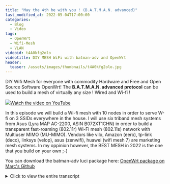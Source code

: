 ```yaml
---
title: "May the 4th be with you ! (B.A.T.M.A.N. advanced)"
last_modified_at: 2022-05-04T17:00:00
categories:
  - Blog
  - Video
tags:
  - OpenWrt
  - Wifi-Mesh
  - VLAN
videoid: t4A0kfg2olo
videotitle: DIY MESH WiFi with batman-adv and OpenWrt
header:
  teaser: /assets/images/thumbnails/t4A0kfg2olo.jpg
---
```


DIY Wifi Mesh for everyone with commodity Hardware and Free and Open Source Software OpenWrt! The **B.A.T.M.A.N. advanced protocol** can be used to build a mesh of virtually any size ! Wired and Wi-fi ! 

<a href="https://www.youtube.com/watch?v={{page.videoid}}"><img src="/assets/images/thumbnails/{{page.videoid}}.jpg">Watch the video on YouTube</a>



In this episode we will build a Wi-fi mesh with 10 nodes in order to serve W-fi on 3 SSIDs everywhere in the house. I will use six triband mesh systems from Asus (Lyra MAP AC-2200, ASIN B072XT1CHN) in order to build a transparent fast-roaming (802.11r) Wi-Fi mesh (802.11s) network with Multiuser MIMO (MU-MIMO). Vendors like vilo, Amazon (eero), tp-link (deco), linksys (velop), asus (zenwifi), huawei (wifi mesh 7) are marketing mesh systems. In my oppinion however, the BEST MESH in 2022 is the one that you build on your own ;-)

You can download the batman-adv luci package here: <a href="https://github.com/onemarcfifty/luci-proto-batman-adv/releases/tag/batman-adv">OpenWrt package on Marc's Github</a>

<details>
	<summary>Click to view the entire transcript</summary>

Here’s what we will do today: We will build a Wi-fi Mesh with OpenWrt. I bought a couple of these ASUS Lyra mesh access points here. Got them real cheap on eBay. I paid 25 bucks each. Great Wave 2 Wifi 5 devices with 3 radios inside. MU-MIMO, Mesh and everything. Difficult to get however – they are end of life from a sales perspective. I flashed them with OpenWrt and built a Wi-fi Mesh along with some more Wi-fi access points that would otherwise collect dust in a box. Like two of these Archer C7’s, a Xiaomi Mi router, a Belkin RT3200 and some custom built devices. My Wi-fi mesh is as big as I could build it – I actually spread those Access points everywhere in the house and also in the garden in order to make it a bit larger. Over all I have roughly 10 nodes in the Mesh. On the mesh I have three different Wi-fis which are called M-IOT, M-GUEST and M-LAN. 

If you have read the title or the description of the video you might wonder – what has B.A.T.M.A.N. to do with all of this? First off – this is NOT about the guy with the deep voice who runs around in tights – we are talking about a network protocol here. More specifically a MESH protocol. B.A.T.M.A.N. is short for “Better Approach to Mobile Ad-Hoc Networking”.

Why would we need or why would we want that B.A.T.M.A.N. protocol? Maybe you have seen my other videos about Wi-fi Mesh – in the first episode I showed you how to build a Mesh with OpenWrt. It’s actually really easy and only takes minutes or an hour at most I would say. If you only have let’s say three Wi-fi mesh nodes and one single Wi-fi name or SSID as it’s called, then you don’t need anything else – you’re fine with the basic functionality of Mesh in OpenWrt. If you can run Ethernet cable between your Wi-fi access points then you don’t even need a Mesh at all – you’re much better off using a wired installation like I proposed in this video here. Link up there. So when would batman advanced be a good choice for you then? It does make sense if you have one of the following use cases:

Maybe you want to go BIG – so by BIG I mean really big – like rather than planning for 3 or 5 nodes in the house you want to build a MESH for your neighborhood or for the valley or the town or city with potentially tens or hundreds of nodes. In this use case you would probably have multiple nodes that provide internet access and hence you would need a protocol that can figure out which node has the best connection to the internet. Definitely a use case for batman advanced. And – it’s proven that it works. Have a look at the German Freifunk community. They are using it all over the country in meshes with up to hundreds of nodes.

Second use case – and that’s valid for any size – you have multiple Wi-fi names or SSIDs- such as IOT or guest or Wi-fi’s for different groups of users – in this case you would need to be able to use VLANs over the mesh. In my second Wi-fi Mesh episode we had used gretap for that. But gretap is a point to point protocol. Batman advanced can do VLANs over the whole mesh. By default. Out of the box. And it’s actually very easy. It can be done in five minutes.

Third use case – maybe your mesh is not all Wi-fi. Look at this diagram. We have a three node Wi-fi mesh here that is connected to an Internet gateway. And maybe we are extending the mesh on the “other” side of the gateway. And maybe we have two or three of these. In a non-batman mesh the traffic would go off mesh in the middle. In a batman advanced installation the mesh could go over the whole network. Including the wired part.

Actually there’s a fourth use case – and that is an aspect of the batman protocol that is in my opinion often under-evaluated. As the B.A.T.M.A.N. advanced protocol can do VLANs – it can do something quite exciting. It can actually transform your whole network into a giant managed switch. You could plug in devices over wire or Wifi or mesh into any of the VLANs at any point. So you could in fact use the B.A.T.M.A.N. advanced protocol if you want to do VLANs but you don’t have a managed switch. Very exciting.

Cool - we have seen that the B.A.T.M.A.N. advanced protocol basically solves two or three shortcomings of a basic Wi-fi Mesh. First – it is a protocol that helps solve the basic challenge that you have in a mesh as opposed to a point to point network – that is helping the packets to find their way to the right counterpart. A little bit like the “traveling salesman” problem really. And second – as it can do VLANs – we can have multiple Wifi names go over one single mesh.

Now let’s see how we can get hold of it and how we can install it. It only takes five minutes really. If you already have your OpenWrt configured like in one of the last episodes then you can skip the next chapter and fast forward to this time marker here. If not, then I will show you real quick in the next chapter how to prepare your OpenWrt Router and Access point for mesh. I won’t go into every single detail but just outline the necessary steps. For a detailed explanation please watch the first episode.

The blue print is as follows: We will have three wifi’s, called M-IOT, M-GUEST and M-LAN. Each one of those has their own network and firewall zone and will be replicated, bridged or repeated if you want on all other Access points over the Wi-fi mesh.

Alternatively we may have something like this: If our Internet gateway does not have Wi-fi then we may as well include a wired section in the Mesh. That’s a big advantage of using batman advanced. You don’t have to go off mesh at the intersection between wire and Wifi if you have wired sections. In this example the middle part would still be part of the Mesh but rather than going over Wi-fi it would go over Ethernet or maybe even a VLAN.

First let’s see the steps that we need to do on all routers and access points that participate in the Wi-fi portion of the Mesh. In order to be able to use the Wi-fi as Mesh point, we need a specific version of WPAD. For example wpad-mesh-openssl or wolfssl. So let’s go to system-software and then install one of those. Now we can go to network-wireless and click on Add next to the desired radio. I use a dedicated 5GHz radio for that as my Lyra’s have two of them. Down here in the Interface Configuration I select 802.11s for the mode, I’ll give it a name in the Mesh ID field, but I leave the network blank for the time. We’ll attach this to the batman network later. In the Wireless Security tab I select WPA3-SAE and type in a secret key. That’s it for the moment. If you already have a mesh like this then you would see the existing nodes down here.

Now let’s see how the config on the internet gateway differs from the config on the so called dumb access points. Let’s start with the internet gateway. That’s the router that connects you to the internet. You can see here that I have three interfaces called IOT, GUEST and LAN. They all have static IP addresses and if we go over to the DHCP tab then you can see that each of those serves IP addresses on their own subnets. Also, each one of those is assigned to its own firewall zones with different policies. Furthermore, there is a WAN interface which is the default gateway. That’s of course how we get to the internet. All other interfaces should NOT have that box ticked. If that main router or internet gateway has Wi-fi then we would also have Wifi SSIDs here under Network-Wireless. Down here you can see which network they are attached to. That’s the link between the Wi-fi and the network interface. The Guest Wi-fi is on the guest network, The IOT on the IOT and so on.

Now let’s have a look at the dumb access points. Setting those up requires a bit more time. I create the same interfaces like on the internet gateway here, just this time I select unmanaged or DHCP client as a protocol. I suggest that you set this to DHCP client in the beginning – even if you want to change it later. That’s actually an easy way to check everything. If everything goes OK, then these interfaces should get IP addresses over DHCP from the main router. If they don’t then something’s wrong. When you create the interfaces on the dumb access points then you don’t assign them to a firewall zone. They will just be bridged on layer 2 – all IP traffic and firewall will be handled on the main router. Leave the “Device” unspecified for the moment – we will link this to the right batman interface later. Now when you set up the Wi-fi’s under network-wireless by clicking again on “add” next to the desired radio then this is where you would actually link the Wi-fi interface with the interface that we have just created. So I would link the M-IOT Wi-fi to the IOT network, the M-Guest to guest and so on. Now for the LAN and WAN. We don’t need a WAN interface on those – we have the WAN interface on the main router. So let’s delete it. The LAN interface in turn should not have a static IP, but rather have an IP served by the main router. So I change the protocol to DHCP client. Do not click on “Switch protocol” – that would commit the change immediately. We need to configure a couple more things. At the moment I am connected to this device with an Ethernet wire. Hence the LAN interface has a device attached, in my case br-lan. I’ll leave it that way for the time being. Just on the firewall setting I remove the firewall zone and on the DHCP Server tab I deactivate the DHCP Server by ticking the “Ignore Interface” box. Click on Save. Don’t Save and apply yet. We might want to check on the devices tab if every Ethernet port is assigned to the right interface. In my case I want both ports to be on the LAN. One port is currently connected to my main router and the other one to my PC. For a dumb Access point they should all be connected to the LAN side, Therefore I change the settings for the br-lan bridge so that eth0 and eth1 are both LAN.

Once I click on Save and Apply here then the following happens: My Access point tries to get an IP address over DHCP from the first router and also my PC gets an IP address in the same range. As now we are both in the same LAN. I need to wait until this goes through. Plenty of time. I have 90 seconds before everything gets rolled back. Once I have the IP address, then I can check on the main router to see which new IP my access point has. And once I connect to the web interface of that Access point then the changes get applied because LuCI has confirmation that we could actually reach it. Otherwise the changes would just have been rolled back.

All that’s left to do on this access point is to stop and disable some services under System-Startup. Namely the dnsmasq, odhcpd and firewall services. That’s it.

Guys, I’ve been rushing a little bit over this as I have covered that part in a lot of videos already. If anything is unclear in this section then please check the related videos. Here’s what we have so far:

we have a main router with a WAN interface, three interfaces called IOT, GUEST and LAN. Potentially three Wi-fis with similar names attached to the respective interfaces. Furthermore we have Access points – basically Wi-fi routers where we have stripped Firewall, DNS, DHCP Server and IP routing – with the same interfaces, but of course no WAN interface. The access points have a Wi-fi mesh and the main router may or may not have one. Now let’s do the B.A.T.M.A.N. part in order to connect everything.

In order to install the batman advanced protocol we can log into the Web UI of our OpenWrt Router or Access Point which is called LuCI, then we go to System-Software. If you type in batman you should see these software packages here. If you don’t see any, then just refresh the list by clicking on update list. The one we are after is the luci-proto-batman-adv package here. At the time of making this video – in April 2022 – chances are that you can’t find that package. The reason is that it is brand new. If it is there, just click on install next to it. If it is not there, then you may download it from my github server – the download location is in the description of the video. In this case please first install the kmod-batman-adv package and once you have done that, click on upload package, browse to the file that you have just downloaded and then click on upload and then on install.

Awesome – at this point you might need to reboot your router or access point – just to make sure that all protocols are available. Once your device is back, then please go to network-interfaces and click on add new interface. If everything went well, then you should have an option “Batman Device” here in the protocol drop down list. Let’s name the interface bat0 and select “Batman Device” as the protocol. Then click on “Create Interface”. You notice there is this additional tab over here named “Mesh Routing”. Let’s click on it. We really don’t need to change many options here. Most default values will probably suit most cases. However I prefer to tick the box “Bridge Loop avoidance” in order to avoid endless loops if ever a packet turns around in circles on the mesh. I also want to select a value for the gateway mode. Set this to “Server” on your Router and to “Client” on the access point. Now click on Save. If you click on the Unsaved Changes icon up here then you can actually see the changes that will be made to the system. Perfect. Adding the batman network is a three step process. We have done the first step by creating the bat0 device. You can actually see this if you go over to the devices tab here. Here it is. Bat0. Back to the Interfaces tab. The next step is to actually create an interface that is linked to the bat0 device and carries the mesh traffic.. Let’s again click on Add new Interface, let’s call the interface let’s say batmesh and select Batman Interface as the type. Please do NOT select the bat0 device in this dropdown here. Leave it blank for the time being! I’ll explain in a second. Once you click on Save then you should get two additional options here. One is called Batman Device – THIS is where we select the bat0 from the previous step. And the other one is “Override MTU” – leave this blank for the time being. I’ll explain it later. Please do not change any of the other values yet. I’ll explain everything. Last step - Now go over to Network – Wireless and this is where we actually link the Wi-Fi Mesh to the batman network. Just keep going. I’ll explain everything. Select your Wi-fi Mesh from the list of Wireless networks and click on Edit next to it. Down here under “Interface Configuration” we can select the network which our Mesh is connected to. In my case that’s the LAN. From this drop down list I select the batmesh network that I have created in the second step. Also – please go over to the “Advanced Settings” tab and untick the box “Forward Mesh Peer Traffic”. We do not want the mesh interface and hence OLSR – Optimized Link State Routing – to determine the paths through our mesh. That will now be handled by batman. Cool. Now click on save and Save and Apply. On Nodes that are connected to other mesh nodes over Ethernet, we would repeat step 2 and create another Batman Interface. In my case I called it Batwire and attached it to an existing bridge called br-mgmt. That’s actually my management network which in turn here on the devices is bridged with Ethernet VLAN 39. You might want to use plain eth0 or an existing VLAN for this – depends on your config really. On OpenWrt Version 19 you can do this as well – Let me show you an example how I run the batman network over an Ethernet wire – in my case this is a VLAN but you could select plain eth0. Just make sure that you DON’T tick the bridge tick box here – the batman interface does not work if it is a bridge itself. You may attach it to a bridge in Version 21 but it does not have to be a bridge itself like in Version 19.

Let’s stop here for a second. We have done a lot of “click here, click there.” Let me quickly explain where we are at this stage. We have now added the B.A.T.M.A.N. advanced device to all routers and access points participating in the mesh. We have assigned the interfaces that carry the mesh traffic to an Ethernet port on the wired portions and to the Wi-fi Mesh on the Wi-fi portions. For Nodes that participate in both ethernet and Wifi Mesh, we have created two Interfaces. So now we have a B.A.T.M.A.N. advanced network spawning our whole network. B.A.T.M.A.N. advanced will take care of all the discovery and routes in that mesh. What we need to do next and actually as a last step is that we bridge the Interfaces and hence the Wi-Fi networks to the right B.A.T.M.A.N. advanced devices. Pretty much the same like with Ethernet VLANs. I have decided to use the following networks on my mesh – and they of course correspond to the VLANs that I have been using in the other videos. 3 for IOT, 4 for guest and 99 for the LAN traffic.

In order to do this we will now assign the right network interfaces to the corresponding B.A.T.M.A.N. advanced device. Let’s actually create a bridge for each one of them. First IOT. I go to Network-Interfaces – Devices Tab and click on “Add Device Configuration”. The type will be bridge. I create a bridge here because we might want to attach multiple interfaces to that device. First bridge is called br-iot. In the bridge ports drop down box I type in bat0 – because the IOT network shall flow over the batman network and then I add dot 3 – because I want to use the network number or VLAN 3 for IOT. That’s it. Save. Do the same with br-guest and bat0.4, then br-lan and bat0.99 – You may use different numbers. I have just chosen them arbitrarily. On the br-lan bridge I have also added the Ethernet ports.  Cool – now over to the Interfaces tab. I click on “Edit” next to each interface and make sure that each interface is linked to the right device. Again – br-iot for IOT , then br-guest for Guest and so on. Perfect. Now let’s click on “Save and Apply” and do this on all nodes. What should now happen is that the IOT and Guest interfaces get assigned IP addresses from the main router’s DHCP Server. It might take a minute. Here we go. All good. Do this on all access points and routers. Quick tip here – if you have multiple devices of the same brand, make and model then ou can accelerate the configuration if you take a backup of the first node and restore to the others. You would still have to install the software packages but it will save you a lot of clicks. 

If we look the blue print again – here’s what we have just done. The batman interface carries the mesh traffic and we attached all interfaces of Guest, IOT and LAN to the right sub-interfaces or rather VLANs. We now have a working Mesh that can run over Wi-fi or Wire or – like in my case – mixed architectures. Let’s test it.

When I set up the Wi-fis, I had also activated fast roaming or fast transition. You can do that by ticking the 802.11r tick box under Wifi-security. Just chose a 4 digit Mobility domain – which has to be the same on all Access points for a given network – that means it has to be the same on all IOT, then a different value for all Guest and so on. Select FT over the air in the FT Protocol Dropdown. These settings will accelerate the hand over from one access point to another. What I want to do next is that I walk around the house with my mobile phone. The phone should then quickly roam from one access point to another and keep me connected at any time. On the phone I will run an iperf3 speed test and measure the bandwidth. Just before I do that let me show you an important tool of the B.A.T.M.A.N. advanced network. This is a command line utility called batctl. Short for batcontrol. This utility gives me a lot of insight into the mesh. I can for example show all the participating mesh nodes or originators with batctl originators or short batctl o. This shows all my Access points and the router. Or I might want to see the available Internet Gateways in my mesh by typing batctl gwl which is short for Gateway list. Look what happens when I change the gateway bandwidth on my router with batctl gw. The info gets replicated instantly to all nodes. I can do things like show all MAC addresses in the MAC table and even measure throughput between nodes and so on and so on. In order to make this a bit more readable I can actually create a bat-hosts file that would then show host names  rather than just MAC addresses. Here’s the output. What I am after is this info here. I want to see the next hop to my Mobile phone. As I walk around this should change. Automatically. Without me noticing. So here on the screen you see the output of the transglobal table showing the next hop to my iphone and down here the iperf3 throughput that I have with my phone. As I walk around the next hop changes and occasionally the speed does – depending on how many nodes I am actually connected to.  Now I will be walking around my Wi-fi Mesh which I actually had to extend to my three floors and the garden to make it a bit more real-world size. Everything is on the 5GHz band, so roaming should occur quite frequently here. Just as an overview here’s the complete plan of the Mesh. I have 6 of these Lyra Access points, lyra1 on the 1st floor of my house, lyra2 in the basement, lyra3 at the ground floor level. Plus lyra4, 5 and 6 positioned at windows around the house. I have the router in the middle which does not participate in Wifi. Lyra 1,2 and 3 are wired to the router.  Now watch how everything moves. You can see my phone roaming from one mesh node to another in the top window and in the bottom window you can read the throughput from iperf3. Please do keep in mind that the Access points are all inside the house and I am walking around the house outside – it’s all thick concrete walls here, so sometimes the performance drops badly. But this is not meant to be a speed optimization but rather to show the transparent hand off from one node to another. Even though I have noticed some seconds of outage. I might need to check on all parameters such as the Mobility domain for fast roaming and the used channels. Also – using a high 5 GHz channel as the backbone might not be the best solution in my concrete bunker. I would probably be better off with a 2.4 GHz backbone.  Last but not least, I have not yet optimized anything for fragmentation – that means that all the MTUs on the whole network are 1500 by default which of course lowers the performance considerably. But I think you get the idea.

So – overall conclusion – The  B.A.T.M.A.N. advanced network can be used to spawn a mesh of virtually any size over multiple nodes in a mesh – be it wired or wireless or hybrid. At the same time the  B.A.T.M.A.N. advanced driver transforms the mesh into a giant managed switch. You can plug in any interface anywhere to any VLAN on that switch. You could use this to build a Mesh with Wi-fi and wired portions like I just did or – because you can have multiple Gateways on that Mesh – you could use it to build a community mesh – be it a large house with multiple parties or a whole street or a city – it doesn’t matter – everyone could still have their own Wifi name etc. on different VLANs. Just the parties could share all their internet gateways. So rather than having a combat over free Wi-fi channels, you could actually share them in an intelligent way and provide better Wi-fi to everyone. 

Having said that – that’s all I wanted to show you today. Thanks for watching. Stay safe, stay healthy, bye for now! Leave me a like and a comment ! Bye bye !


</details>
